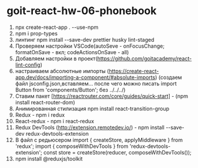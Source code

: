 # goit-react-hw-06-phonebook

1. npx create-react-app . --use-npm
2. npm i prop-types
3. линтинг npm install --save-dev prettier husky lint-staged
4. Проверяем настройки VSCode(autoSeve - onFocusChange; formatOnSave - вкл;
   codeActionsOnSave - all)
5. Добавляем настройки в
   проект(https://github.com/goitacademy/react-lint-config)
6. настраиваем абсолютные импорты
   (https://create-react-app.dev/docs/importing-a-component/#absolute-imports)
   (создаем файл jsconfig.json,вставляем... после чего можно писать import
   Button from 'components/Button'; без ../../../)
7. Ставим пакет [https://reactrouter.com/core/guides/quick-start] - (npm install
   react-router-dom)
8. Анимированная стилизация npm install react-transition-group
9. Redux - npm i redux
10. React-redux - npm i react-redux
11. Redux DevTools (http://extension.remotedev.io/) - npm install --save-dev
    redux-devtools-extension
12. В файл с редьюсером import { createStore, applyMiddleware } from 'redux';
    import { composeWithDevTools } from 'redux-devtools-extension'; const store
    = createStore(reducer, composeWithDevTools());
13. npm install @reduxjs/toolkit
